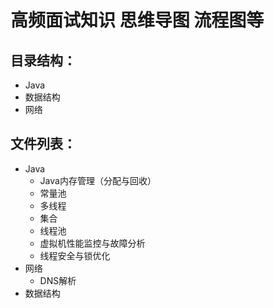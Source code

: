 # 高频面试知识 思维导图 流程图等
## 目录结构：
- Java
- 数据结构
- 网络
## 文件列表：
- Java
  - Java内存管理（分配与回收）
  - 常量池
  - 多线程
  - 集合
  - 线程池
  - 虚拟机性能监控与故障分析
  - 线程安全与锁优化
- 网络
  - DNS解析
- 数据结构


